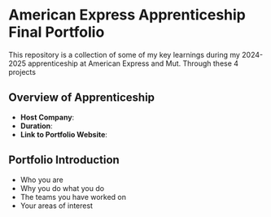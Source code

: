 # American Express Apprenticeship Final Portfolio

This repository is a collection of some of my key learnings during my 2024-2025 apprenticeship at American Express and Mut. Through these 4 projects

## Overview of Apprenticeship
- **Host Company**:
- **Duration**:
- **Link to Portfolio Website**:

## Portfolio Introduction
- Who you are
- Why you do what you do
- The teams you have worked on
- Your areas of interest

